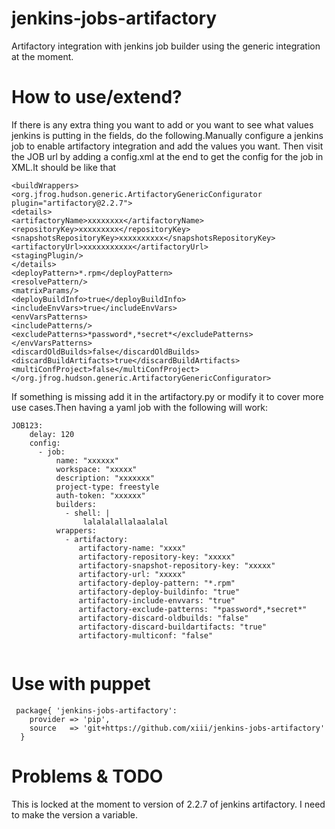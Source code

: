 jenkins-jobs-artifactory
==================

Artifactory integration with jenkins job builder using the generic integration at the moment.

# How to use/extend?

If there is any extra thing you want to add or you want to see what values jenkins is putting in the fields, do the following.Manually configure a jenkins job to enable artifactory integration and add the values you want. Then visit the JOB url by adding a config.xml at the end to get the config for the job in XML.It should be like that 

```
<buildWrappers>
<org.jfrog.hudson.generic.ArtifactoryGenericConfigurator plugin="artifactory@2.2.7">
<details>
<artifactoryName>xxxxxxxx</artifactoryName>
<repositoryKey>xxxxxxxxx</repositoryKey>
<snapshotsRepositoryKey>xxxxxxxxxx</snapshotsRepositoryKey>
<artifactoryUrl>xxxxxxxxxxx</artifactoryUrl>
<stagingPlugin/>
</details>
<deployPattern>*.rpm</deployPattern>
<resolvePattern/>
<matrixParams/>
<deployBuildInfo>true</deployBuildInfo>
<includeEnvVars>true</includeEnvVars>
<envVarsPatterns>
<includePatterns/>
<excludePatterns>*password*,*secret*</excludePatterns>
</envVarsPatterns>
<discardOldBuilds>false</discardOldBuilds>
<discardBuildArtifacts>true</discardBuildArtifacts>
<multiConfProject>false</multiConfProject>
</org.jfrog.hudson.generic.ArtifactoryGenericConfigurator>
```

If something is missing add it in the artifactory.py or modify it to cover more use cases.Then having a yaml job with the following will work:

```
JOB123:
    delay: 120
    config:
      - job:
          name: "xxxxxx"
          workspace: "xxxxx"
          description: "xxxxxxx"
          project-type: freestyle
          auth-token: "xxxxxx"
          builders:
            - shell: |
                lalalalallalaalalal
          wrappers:
            - artifactory:
               artifactory-name: "xxxx"
               artifactory-repository-key: "xxxxx"
               artifactory-snapshot-repository-key: "xxxxx"
               artifactory-url: "xxxxx"
               artifactory-deploy-pattern: "*.rpm"
               artifactory-deploy-buildinfo: "true"
               artifactory-include-envvars: "true"
               artifactory-exclude-patterns: "*password*,*secret*"
               artifactory-discard-oldbuilds: "false"
               artifactory-discard-buildartifacts: "true"
               artifactory-multiconf: "false"
               
```

# Use with puppet
```
 package{ 'jenkins-jobs-artifactory':
    provider => 'pip',
    source   => 'git+https://github.com/xiii/jenkins-jobs-artifactory'
  }
```

# Problems & TODO

This is locked at the moment to version of 2.2.7 of jenkins artifactory. I need to make the version a variable.
